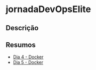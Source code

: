 # jornadaDevOpsElite

## Descrição

## Resumos

<!-- - [Dia 1 - Docker](./day1/README.md) -->
<!-- - [Dia 2 - Docker](./day2/README.md) -->
<!-- - [Dia 3 - Docker](./day3/README.md) -->

- [Dia 4 - Docker](./day4/README.md)
- [Dia 5 - Docker](./day5/README.md)
